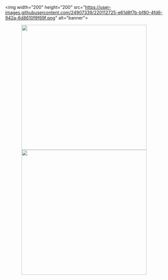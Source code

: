 <p align=”center”>

<img width=”200" height=”200" src="https://user-images.githubusercontent.com/24907339/220112725-e61d8f7b-bf80-4fd6-942a-6d8610f9f69f.png" alt="banner">

</p>


<p align = "center">
  <img src = "https://github-readme-stats.vercel.app/api?username=iajaykarthick&show_icons=true&theme=bear" width = 400>
  <img src = "https://github-readme-streak-stats.herokuapp.com?user=iajaykarthick&theme=dark&hide_border=true" width = 400>
 </p>
